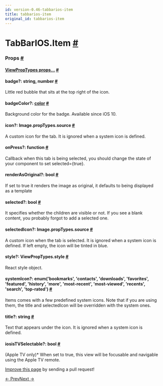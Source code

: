 ```yaml
---
id: version-0.46-tabbarios-item
title: tabbarios-item
original_id: tabbarios-item
---
```

<a id="content"></a><h1><a class="anchor" name="tabbarios-item"></a>TabBarIOS.Item <a class="hash-link" href="docs/tabbarios-item.html#tabbarios-item">#</a></h1><div><noscript></noscript><h3><a class="anchor" name="props"></a>Props <a class="hash-link" href="docs/tabbarios-item.html#props">#</a></h3><div class="props"><div class="prop"><h4 class="propTitle"><a class="anchor" name="viewproptypes"></a><a href="docs/viewproptypes.html#props">ViewPropTypes props...</a> <a class="hash-link" href="docs/tabbarios-item.html#viewproptypes">#</a></h4></div><div class="prop"><h4 class="propTitle"><a class="anchor" name="badge"></a>badge?: <span class="propType"><span><span>string, </span>number</span></span> <a class="hash-link" href="docs/tabbarios-item.html#badge">#</a></h4><div><p>Little red bubble that sits at the top right of the icon.</p></div></div><div class="prop"><h4 class="propTitle"><a class="anchor" name="badgecolor"></a>badgeColor?: <span class="propType"><a href="docs/colors.html">color</a></span> <a class="hash-link" href="docs/tabbarios-item.html#badgecolor">#</a></h4><div><p>Background color for the badge. Available since iOS 10.</p></div></div><div class="prop"><h4 class="propTitle"><a class="anchor" name="icon"></a>icon?: <span class="propType">Image.propTypes.source</span> <a class="hash-link" href="docs/tabbarios-item.html#icon">#</a></h4><div><p>A custom icon for the tab. It is ignored when a system icon is defined.</p></div></div><div class="prop"><h4 class="propTitle"><a class="anchor" name="onpress"></a>onPress?: <span class="propType">function</span> <a class="hash-link" href="docs/tabbarios-item.html#onpress">#</a></h4><div><p>Callback when this tab is being selected, you should change the state of your
component to set selected={true}.</p></div></div><div class="prop"><h4 class="propTitle"><a class="anchor" name="renderasoriginal"></a>renderAsOriginal?: <span class="propType">bool</span> <a class="hash-link" href="docs/tabbarios-item.html#renderasoriginal">#</a></h4><div><p>If set to true it renders the image as original,
it defaults to being displayed as a template</p></div></div><div class="prop"><h4 class="propTitle"><a class="anchor" name="selected"></a>selected?: <span class="propType">bool</span> <a class="hash-link" href="docs/tabbarios-item.html#selected">#</a></h4><div><p>It specifies whether the children are visible or not. If you see a
blank content, you probably forgot to add a selected one.</p></div></div><div class="prop"><h4 class="propTitle"><a class="anchor" name="selectedicon"></a>selectedIcon?: <span class="propType">Image.propTypes.source</span> <a class="hash-link" href="docs/tabbarios-item.html#selectedicon">#</a></h4><div><p>A custom icon when the tab is selected. It is ignored when a system
icon is defined. If left empty, the icon will be tinted in blue.</p></div></div><div class="prop"><h4 class="propTitle"><a class="anchor" name="style"></a>style?: <span class="propType">ViewPropTypes.style</span> <a class="hash-link" href="docs/tabbarios-item.html#style">#</a></h4><div><p>React style object.</p></div></div><div class="prop"><h4 class="propTitle"><a class="anchor" name="systemicon"></a>systemIcon?: <span class="propType">enum('bookmarks', 'contacts', 'downloads', 'favorites', 'featured', 'history', 'more', 'most-recent', 'most-viewed', 'recents', 'search', 'top-rated')</span> <a class="hash-link" href="docs/tabbarios-item.html#systemicon">#</a></h4><div><p>Items comes with a few predefined system icons. Note that if you are
using them, the title and selectedIcon will be overridden with the
system ones.</p></div></div><div class="prop"><h4 class="propTitle"><a class="anchor" name="title"></a>title?: <span class="propType">string</span> <a class="hash-link" href="docs/tabbarios-item.html#title">#</a></h4><div><p>Text that appears under the icon. It is ignored when a system icon
is defined.</p></div></div><div class="prop"><h4 class="propTitle"><a class="anchor" name="istvselectable"></a><span class="platform">ios</span>isTVSelectable?: <span class="propType">bool</span> <a class="hash-link" href="docs/tabbarios-item.html#istvselectable">#</a></h4><div><p>(Apple TV only)* When set to true, this view will be focusable
and navigable using the Apple TV remote.</p></div></div></div></div><p class="edit-page-block"><a target="_blank" href="https://github.com/facebook/react-native/blob/master/Libraries/Components/TabBarIOS/TabBarItemIOS.ios.js">Improve this page</a> by sending a pull request!</p><div class="docs-prevnext"><a class="docs-prev" href="docs/tabbarios.html#content">← Prev</a><a class="docs-next" href="docs/text.html#content">Next →</a></div>